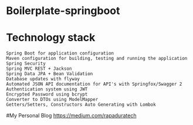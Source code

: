 # Boilerplate-springboot

# Technology stack 
	Spring Boot for application configuration
	Maven configuration for building, testing and running the application
	Spring Security
	Spring MVC REST + Jackson
	Spring Data JPA + Bean Validation
	Database updates with flyway
	Automated JSON API documentation for API's with Springfox/Swagger 2
	Authentication system using JWT
	Encrypted Password using bcrypt
	Converter to DTOs using ModelMapper
	Getters/Setters, Constructors Auto Generating with Lombok
	
#My Personal Blog
	https://medium.com/rapaduratech
